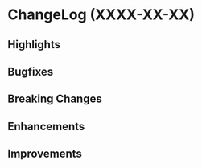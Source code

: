 ChangeLog (XXXX-XX-XX)
======================

## Highlights

## Bugfixes

## Breaking Changes

## Enhancements

## Improvements
